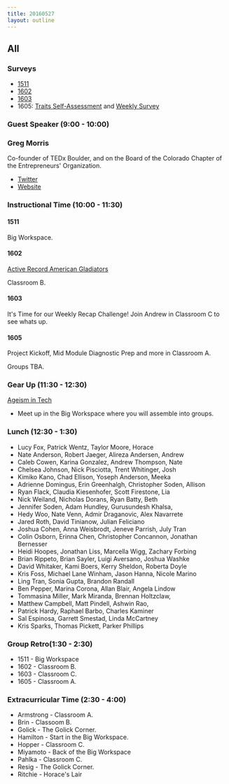 ```yaml
---
title: 20160527
layout: outline
---
```

## All

### Surveys

* [1511](http://goo.gl/forms/wGiSUJIYFkaNN18i2)
* [1602](https://docs.google.com/forms/d/1U4-V9TbuTibNCejKRgA75cGoh-NrUVOrh3z9VgOkrkQ/viewform)
* [1603](https://docs.google.com/a/casimircreative.com/forms/d/18Qt8S07rZbdSZmGZUR6EFw-vtlEJ0PhgPZgdxO2AXHc/viewform?c=0&w=1)
* 1605: [Traits Self-Assessment](https://docs.google.com/forms/d/1APZtCqNhE11akwpDEO9Y3CpDyGy2PG8vXWUSuccONHo/viewform) and [Weekly Survey](https://docs.google.com/forms/d/1dx6eXgNqWScz-FoDDMbsmqmw_7QRKz3a45Ob8zQ2ijc/viewform)


### Guest Speaker (9:00 - 10:00)

### Greg Morris

Co-founder of TEDx Boulder, and on the Board of the Colorado Chapter of the Entrepreneurs' Organization.

* [Twitter](https://twitter.com/gmorris)
* [Website](http://www.gmorris.com/)


### Instructional Time (10:00 - 11:30)

#### 1511

Big Workspace.

#### 1602

[Active Record American Gladiators](https://github.com/turingschool/lesson_plans/blob/master/ruby_03-professional_rails_applications/active_record_american_gladiators.md)

Classroom B.

#### 1603

It's Time for our Weekly Recap Challenge!
Join Andrew in Classroom C to see whats up.

#### 1605

Project Kickoff, Mid Module Diagnostic Prep and more in Classroom A.

Groups TBA.

### Gear Up (11:30 - 12:30)

[Ageism in Tech](https://github.com/turingschool/gear-up/blob/master/ageism_in_tech_org.markdown)

* Meet up in the Big Workspace where you will assemble into groups.

### Lunch (12:30 - 1:30)

* Lucy Fox, Patrick Wentz, Taylor Moore, Horace
* Nate Anderson, Robert Jaeger, Alireza Andersen, Andrew
* Caleb Cowen, Karina Gonzalez, Andrew Thompson, Nate
* Chelsea Johnson, Nick Pisciotta, Trent Whitinger, Josh
* Kimiko Kano, Chad Ellison, Yoseph Anderson, Meeka
* Adrienne Domingus, Erin Greenhalgh, Christopher Soden, Allison
* Ryan Flack, Claudia Kiesenhofer, Scott Firestone, Lia
* Nick Weiland, Nicholas Dorans, Ryan Batty, Beth
* Jennifer Soden, Adam Hundley, Gurusundesh Khalsa,
* Hedy Woo, Nate Venn, Admir Draganovic, Alex Navarrete
* Jared Roth, David Tinianow, Julian Feliciano
* Joshua Cohen, Anna Weisbrodt, Jeneve Parrish, July Tran
* Colin Osborn, Erinna Chen, Christopher Concannon, Jonathan Bernesser
* Heidi Hoopes, Jonathan Liss, Marcella Wigg, Zachary Forbing
* Brian Rippeto, Brian Sayler, Luigi Aversano, Joshua Washke
* David Whitaker, Kami Boers, Kerry Sheldon, Roberta Doyle
* Kris Foss, Michael Lane Winham, Jason Hanna, Nicole Marino
* Ling Tran, Sonia Gupta, Brandon Randall
* Ben Pepper, Marina Corona, Allan Blair, Angela Lindow
* Tommasina Miller, Mark Miranda, Brennan Holtzclaw,
* Matthew Campbell, Matt Pindell, Ashwin Rao,
* Patrick Hardy, Raphael Barbo, Charles Kaminer
* Sal Espinosa, Garrett Smestad, Linda McCartney
* Kris Sparks, Thomas Pickett, Parker Phillips

### Group Retro(1:30 - 2:30)

* 1511 - Big Workspace
* 1602 - Classroom B.
* 1603 - Classroom C.
* 1605 - Classroom A.

### Extracurricular Time (2:30 - 4:00)

* Armstrong - Classroom A.
* Brin - Classoom B.
* Golick - The Golick Corner.
* Hamilton - Start in the Big Workspace.
* Hopper - Classroom C.
* Miyamoto - Back of the Big Workspace
* Pahlka - Classroom C.
* Resig - The Golick Corner.
* Ritchie - Horace's Lair
